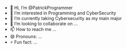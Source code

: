 - 👋 Hi, I’m @PatrickProgrammer
- 👀 I’m interested in Programming and CyberSecurity
- 🌱 I’m currently taking Cybersecurity as my main major
- 💞️ I’m looking to collaborate on ...
- 📫 How to reach me ...
- 😄 Pronouns: ...
- ⚡ Fun fact: ...

<!---
PatrickProgrammer/PatrickProgrammer is a ✨ special ✨ repository because its `README.md` (this file) appears on your GitHub profile.
You can click the Preview link to take a look at your changes.
--->

